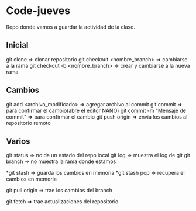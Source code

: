# Code-jueves

Repo donde vamos a guardar la actividad de la clase.
## Inicial
git clone <uri> => clonar repositorio
git checkout <nombre_branch> => cambiarse a la rama
git checkout -b <nombre_branch> => crear y cambiarse a la nueva rama

## Cambios
git add <archivo_modificado> => agregar archivo al commit
git commit => para confirmar el cambio(abre el editor NANO)
git commit -m "Mensaje de commit" => para confirmar el cambio
git push origin <branch> => envia los cambios al repositorio remoto

## Varios
git status => no da un estado del repo local
git log => muestra el log de git
git branch => no muestra la rama donde estamos

*git stash => guarda los cambios en memoria
*git stash pop => recupera el cambios en memoria

git pull origin <branch> => trae los cambios del branch

git fetch => trae actualizaciones del repositorio
